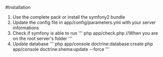 #Installation

1. Use the complete pack or install the symfony2 bundle
2. Update the config file in app/config/parameters.yml with your server informations
3. Check if symfony is able to run
'''
php app/check.php //When you are on the root server's folder
'''
3. Update database 
'''
php app/console doctrine:database:create
php app/console doctrine:shema:update --force
'''
